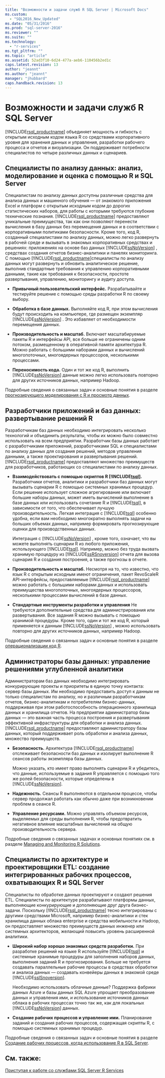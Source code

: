 ```yaml
---
title: "Возможности и задачи служб R SQL Server | Microsoft Docs"
ms.custom: 
  - "SQL2016_New_Updated"
ms.date: "05/31/2016"
ms.prod: "sql-server-2016"
ms.reviewer: ""
ms.suite: ""
ms.technology: 
  - "r-services"
ms.tgt_pltfrm: ""
ms.topic: "article"
ms.assetid: 52ad3f10-6d24-477a-aeb6-110456b2ed1c
caps.latest.revision: 13
author: "jeannt"
ms.author: "jeannt"
manager: "jhubbard"
caps.handback.revision: 13
---
```

# Возможности и задачи служб R SQL Server
  [!INCLUDE[rsql_productname](../../includes/rsql-productname-md.md)] объединяет мощность и гибкость с открытым исходным кодом языка R со средствами корпоративного уровня для хранения данных и управления, разработки рабочего процесса и отчетов и визуализации. Он поддерживает потребности специалистов по четыре различных данных и сценариев.  
  
## Специалисты по анализу данных: анализ, моделирование и оценка с помощью R и SQL Server  
 Специалистам по анализу данных доступны различные средства для анализа данных и машинного обучения — от знакомого приложения Excel и платформ с открытым исходным кодом до дорогих статистических наборов, для работы с которыми требуются глубокие технические познания. [!INCLUDE[rsql_productname](../../includes/rsql-productname-md.md)] предоставляют уникальные преимущества, так как они позволяют перенести вычисления в базу данных без перемещения данных и в соответствии с корпоративными политиками безопасности. Кроме того, код R, созданный специалистами по анализу данных, можно легко развернуть в рабочей среде и вызывать в знакомых корпоративных средствах и решениях: приложениях на основе баз данных [!INCLUDE[ssNoVersion](../../includes/ssnoversion-md.md)] , средствах создания отчетов бизнес-аналитики и панелях мониторинга. С помощью [!INCLUDE[rsql_productname](../../includes/rsql-productname-md.md)]специалисты по анализу данных могут развернуть и обновить аналитическое решение, выполнив стандартные требования к управлению корпоративными данными, такие как требования к безопасности, простоте развертывания, управлению, мониторингу и аудиту доступа.  
  
-   **Привычный пользовательский интерфейс.**  Разрабатывайте и тестируйте решение с помощью среды разработки R по своему выбору.  
  
-   **Обработка в базе данных.**  Выполняйте код R, при этом вычисления будут происходить на компьютере, где размещен экземпляр [!INCLUDE[ssNoVersion](../../includes/ssnoversion-md.md)] . Это избавляет от необходимости перемещения данных.  
  
-   **Производительность и масштаб.**  Включает масштабируемые пакеты R и интерфейсы API, все больше не ограничены одним потоком, размещенному в оперативной памяти архитектура R. Можно работать с большими наборами данных и вычислений многопоточных, многоядерных процессоров, несколькими процессами.  
    
-   **Переносимость кода.**  Один и тот же код R, выполнить [!INCLUDE[ssNoVersion](../../includes/ssnoversion-md.md)] данные можно легко использовать повторно для других источников данных, например Hadoop.  
  
 Подробные сведения о связанных задач и основные понятия в разделе [прогнозирующего моделирования с R и просмотр данных](../../advanced-analytics/r-services/data-exploration-and-predictive-modeling-with-r.md).  
  
## Разработчики приложений и баз данных: развертывание решений R  
 Разработчикам баз данных необходимо интегрировать несколько технологий и объединить результаты, чтобы их можно было совместно использовать на всем предприятии. Разработчик базы данных работает с разработчиками приложений, разработчиками SQL и специалистами по анализу данных для создания решений, методов управления данными, а также проектирования и развертывания решений. [!INCLUDE[rsql_productname](../../includes/rsql-productname-md.md)] предоставляют множество преимуществ для разработчиков, работающих со специалистами по анализу данных.  
  
-   **Взаимодействовать с помощью скриптов R [!INCLUDE[tsql](../../includes/tsql-md.md)].**  Разработчики отчетов, аналитики и разработчики баз данных могут вызывать сценарии R с помощью системных хранимых процедур. Если решение использует сложное агрегирование или включает большие наборы данных, может иметь вычислений выполнение в базе данных или использовать сочетание R и [!INCLUDE[tsql](../../includes/tsql-md.md)], в зависимости от того, что обеспечивает лучшую производительность. Легкая интеграция с  [!INCLUDE[tsql](../../includes/tsql-md.md)] особенно удобна, если вам необходимо многократно выполнять задачи на больших объемах данных, например формировать прогнозирующие оценки для производственных данных.  
  
     Интеграция с [!INCLUDE[ssNoVersion](../../includes/ssnoversion-md.md)] , кроме того, означает, что вы можете выполнять сценарии R из любого приложения, использующего [!INCLUDE[tsql](../../includes/tsql-md.md)]. Например, можно без труда вызвать хранимую процедуру из [!INCLUDE[ssRSnoversion](../../includes/ssrsnoversion-md.md)] отчета для вызова сценария R и создания построения, а также прогнозы в отчете.  
  
-   **Производительность и масштаб.**  Несмотря на то, что известно, что язык R с открытым исходным имеют ограничения, пакет RevoScaleR API-интерфейсы, предоставляемые [!INCLUDE[rsql_productname](../../includes/rsql-productname-md.md)] можно работать с большими наборами данных и использовать преимущества многопоточных, многоядерных процессоров, несколькими процессами вычислений в базе данных.  
  
-   **Стандартные инструменты разработки и управления**  Не требуются дополнительные средства для администрирования или развертывания. Все задания R можно вызывать с помощью хранимой процедуры. Кроме того, один и тот же код R, который применяется к данным [!INCLUDE[ssNoVersion](../../includes/ssnoversion-md.md)] , можно использовать повторно для других источников данных, например Hadoop.  
  
 Подробные сведения о связанных задач и основные понятия в разделе [операционализации код R](../../advanced-analytics/r-services/operationalizing-your-r-code.md).  
  
## Администраторы базы данных: управление решениями углубленной аналитики  
 Администраторам баз данных необходимо интегрировать конкурирующие проекты и приоритеты в единую точку контакта: сервер базы данных. Им необходимо предоставить доступ к данным не только специалистам по анализу, но и различным разработчикам отчетов, бизнес-аналитикам и потребителям бизнес-данных, поддерживая при этом работоспособность операционного хранилища данных и хранилища отчетов. На предприятии администратор базы данных — это важная часть процесса построения и развертывания эффективной инфраструктуры для обработки и анализа данных. [!INCLUDE[rsql_productname](../../includes/rsql-productname-md.md)] предоставляют администратору базы данных, который поддерживает роль обработки и анализа данных, множество преимуществ.  
  
-   **Безопасность.**  Архитектура [!INCLUDE[rsql_productname](../../includes/rsql-productname-md.md)] отслеживает безопасности баз данных и изолирует выполнение R сеансов работы экземпляра базы данных.  
  
     Можно указать, кто имеет право выполнять сценарии R и убедитесь, что данные, используемые в задания R управляется с помощью того же ролей безопасности, которые определены в [!INCLUDE[ssNoVersion](../../includes/ssnoversion-md.md)].  
  
-   **Надежность.**  Сеансы R выполняются в отдельном процессе, чтобы сервер продолжал работать как обычно даже при возникновении проблем в сеансе R.  
  
-   **Управление ресурсами.**  Можно управлять объемом ресурсов, выделяемых для среды выполнения R, чтобы предотвратить негативное влияние масштабных вычислений на общую производительность сервера.  
  
 Подробные сведения о связанных задачах и основных понятиях см. в разделе [Managing and Monitoring R Solutions](../../advanced-analytics/r-services/managing-and-monitoring-r-solutions.md).  
  
## Специалисты по архитектуре и проектировщики ETL: создание интегрированных рабочих процессов, охватывающих R и SQL Server  
 Специалисты по обработке данных проектируют и создают решения ETL. Специалисты по архитектуре разрабатывают платформы данных, выполняющие конкурирующие и дополняющие друг друга бизнес-задачи. Поскольку [!INCLUDE[rsql_productname](../../includes/rsql-productname-md.md)] тесно интегрированы с другими средствами Microsoft, например бизнес-аналитики и стек хранилища данных облака enterprise и средства мобильности и Hadoop, он предоставляет множество преимуществ данных инженер или системных архитекторов, желающий повысить уровень расширенной аналитики.  
  
-   **Широкий набор хорошо знакомых средств разработки.**  При разработке решений на языке R используйте [!INCLUDE[tsql](../../includes/tsql-md.md)] и системные хранимые процедуры для заполнения наборов данных, выполнения заданий R и прогнозирования. Больше не требуется создавать параллельные рабочие процессы в средствах обработки и анализа данных — создавать конвейеры данных в знакомой среде [!INCLUDE[ssISnoversion](../../includes/ssisnoversion-md.md)].  
  
     Необходимо использовать облачные данные? Поддержка фабрики данных Azure и базы данных SQL Azure упрощает преобразование данных и управления ими, и использование источников данных облака в рабочих процессах точно так же, как для локальных [!INCLUDE[ssNoVersion](../../includes/ssnoversion-md.md)] данных.  
  
-   **Создание рабочих процессов и управление ими.**  Планирование заданий и создания рабочих процессов, содержащая скрипты R, с помощью системных хранимых процедур.  
  
 Подробные сведения о связанных задач и основные понятия в разделе [Создание рабочих процессов, когда использование R в SQL Server](../../advanced-analytics/r-services/creating-workflows-that-use-r-in-sql-server.md).  
  
## См. также:  
 [Приступая к работе со службами SQL Server R Services](../../advanced-analytics/r-services/getting-started-with-sql-server-r-services.md)  
  
  